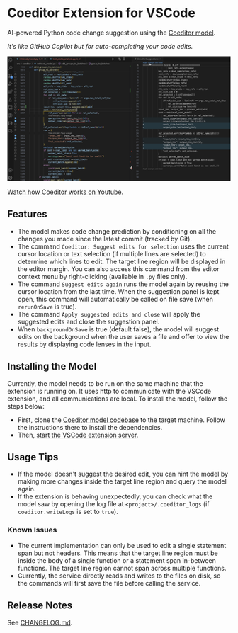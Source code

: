 # Coeditor Extension for VSCode

AI-powered Python code change suggestion using the [Coeditor model](https://github.com/MrVPlusOne/Coeditor).

*It's like GitHub Copilot but for auto-completing your code edits.*

![Coeditor Screenshot](images/Coeditor-screenshot.png)

[Watch how Coeditor works on Youtube](https://youtu.be/hjZE__jslzs).

## Features

- The model makes code change prediction by conditioning on all the changes you made since the latest commit (tracked by Git).
- The command `Coeditor: Suggest edits for selection` uses the current cursor location or text selection (if multiple lines are selected) to determine which lines to edit. The target line region will be displayed in the editor margin. You can also access this command from the editor context menu by right-clicking (available in `.py` files only).
- The command `Suggest edits again` runs the model again by reusing the cursor location from the last time. When the suggestion panel is kept open, this command will automatically be called on file save (when `rerunOnSave` is true).
- The command `Apply suggested edits and close` will apply the suggested edits and close the suggestion panel. 
- When `backgroundOnSave` is true (default false), the model will suggest edits on the background when the user saves a file and offer to view the results by displaying code lenses in the input.


## Installing the Model

Currently, the model needs to be run on the same machine that the extension is running on. It uses http to communicate with the VSCode extension, and all communications are local. To install the model, follow the steps below:

- First, clone the [Coeditor model codebase](https://github.com/MrVPlusOne/Coeditor) to the target machine. Follow the instructions there to install the dependencies.
- Then, [start the VSCode extension server](https://github.com/MrVPlusOne/Coeditor#use-the-vscode-extension-server).


## Usage Tips

- If the model doesn't suggest the desired edit, you can hint the model by making more changes inside the target line region and query the model again.
- If the extension is behaving unexpectedly, you can check what the model saw by opening the log file at `<project>/.coeditor_logs` (if `coeditor.writeLogs` is set to `true`).

### Known Issues

- The current implementation can only be used to edit a single statement span but not headers. This means that the target line region must be inside the body of a single function or a statement span in-between functions. The target line region cannot span across multiple functions.
- Currently, the service directly reads and writes to the files on disk, so the commands will first save the file before calling the service.

## Release Notes
See [CHANGELOG.md](CHANGELOG.md).

